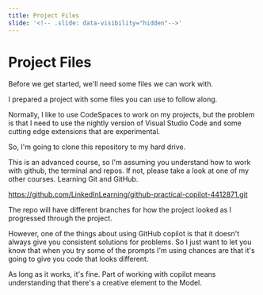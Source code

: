 ```yaml
---
title: Project Files
slide: '<!-- .slide: data-visibility="hidden"-->'
---
```


<!-- .slide: data-state="layout-title" class="bg-dark"-->

# Project Files

> >

Before we get started, we'll need some files we can work with. 

> >

I prepared a project with some files you can use to follow along.

Normally, I like to use CodeSpaces to work on my projects, but the problem is that I need to use the nightly version of Visual Studio Code and some cutting edge extensions that are experimental.

So, I'm going to clone this repository to my hard drive.

This is an advanced course, so I'm assuming you understand how to work with github, the terminal and repos. If not, please take a look at one of my other courses. Learning Git and GitHub.

https://github.com/LinkedInLearning/github-practical-copilot-4412871.git

The repo will have different branches for how the project looked as I progressed through the project.

However, one of the things about using GitHub copilot is that it doesn't always give you consistent solutions for problems. So I just want to let you know that when you try some of the prompts I'm using chances are that it's going to give you code that looks different.

As long as it works, it's fine. Part of working with copilot means understanding that there's a creative element to the Model.

